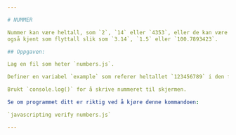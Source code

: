 ```yaml
---

# NUMMER

Nummer kan være heltall, som `2`, `14` eller `4353`, eller de kan være desimaltall
også kjent som flyttall slik som `3.14`, `1.5` eller `100.7893423`.

## Oppgaven:

Lag en fil som heter `numbers.js`.

Definer en variabel `example` som referer heltallet `123456789` i den filen.

Brukt `console.log()` for å skrive nummeret til skjermen.

Se om programmet ditt er riktig ved å kjøre denne kommandoen:

`javascripting verify numbers.js`

---
```

